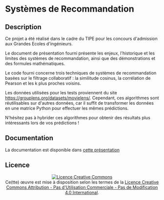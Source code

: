 # Systèmes de Recommandation

## Description

Ce projet a été réalisé dans le cadre du TIPE pour les concours d'admission aux Grandes Ecoles d'ingénieurs.

Le document de présentation fourni présente les enjeux, l'historique et les limites des systèmes de recommandation, ainsi que des démonstrations et des formules mathématiques.

Le code fourni concerne trois techniques de systèmes de recommandation basées sur le filtrage collaboratif : la similitude cosinus, la corrélation de Pearson et les k plus proches voisins.

Les données utilisées pour les tests proviennent du site https://grouplens.org/datasets/movielens/. Cependant, ces algorithmes sont réutilisables sur d'autres données, car il suffit de transformer les données en une matrice Python pour effectuer les mêmes prédictions.

N'hésitez pas à hybrider ces algorithmes pour obtenir des résultats plus intéressants lors de vos prédictions !

## Documentation

La documentation est disponible dans [cette présentation](DELOIRE_Alexandre_TIPE_Systèmes_de_recommandation.pdf)

## Licence
<div align=center>
<a rel="license" href="http://creativecommons.org/licenses/by-nc-nd/4.0/"><img alt="Licence Creative Commons" style="border-width:0" src="https://i.creativecommons.org/l/by-nc-nd/4.0/88x31.png" /></a><br />Ce(tte) œuvre est mise à disposition selon les termes de la <a rel="license" href="http://creativecommons.org/licenses/by-nc-nd/4.0/">Licence Creative Commons Attribution - Pas d&#39;Utilisation Commerciale - Pas de Modification 4.0 International</a>.
</div>